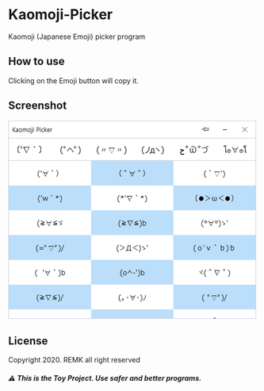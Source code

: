 # Kaomoji-Picker
Kaomoji (Japanese Emoji) picker program

## How to use
Clicking on the Emoji button will copy it.

## Screenshot
![Kaomoji Program](images/Kaomoji.png)

## License
Copyright 2020. REMK all right reserved

##### ⚠ This is the Toy Project. Use safer and better programs.
